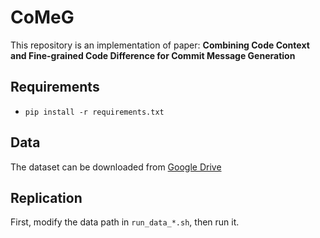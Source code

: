 # CoMeG
This repository is an implementation of paper: **Combining Code Context and Fine-grained Code Difference for Commit Message Generation**

## Requirements
- `pip install -r requirements.txt`

## Data
The dataset can be downloaded from [Google Drive]()

## Replication
First, modify the data path in `run_data_*.sh`, then run it.
